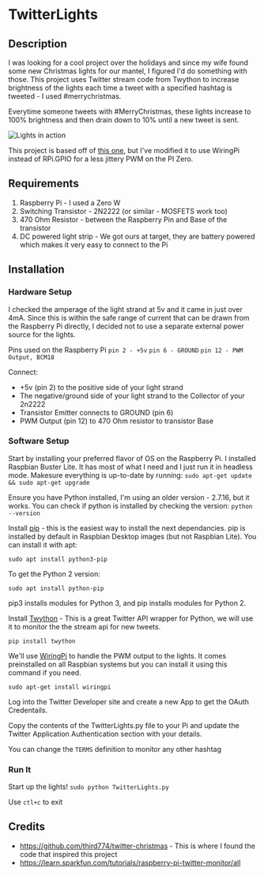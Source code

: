 #  TwitterLights

## Description

I was looking for a cool project over the holidays and since my wife found some new Christmas lights for our mantel, I figured I'd do something with those.  This project uses Twitter stream code from Twython to increase brightness of the lights each time a tweet with a specified hashtag is tweeted - I used #merrychristmas.

Everytime someone tweets with #MerryChristmas, these lights increase to 100% brightness and then drain down to 10% until a new tweet is sent.

![Lights in action](https://github.com/AdamMHardy/TwitterLights/blob/master/TwitterLightsDemo.gif?raw=true)


This project is based off of [this one](https://github.com/third774/twitter-christmas), but I've modified it to use WiringPi instead of RPi.GPIO for a less jittery PWM on the PI Zero.
## Requirements

1. Raspberry Pi - I used a Zero W
2. Switching Transistor - 2N2222 (or similar - MOSFETS work too)
3. 470 Ohm Resistor - between the Raspberry Pin and Base of the transistor
4. DC powered light strip - We got ours at target, they are battery powered which makes it very easy to connect to the Pi

## Installation

### Hardware Setup
I checked the amperage of the light strand at 5v and it came in just over 4mA.  Since this is within the safe range of current that can be drawn from the Raspberry Pi directly, I decided not to use a separate external power source for the lights.

Pins used on the Raspberry Pi
`pin 2 - +5v`
`pin 6 - GROUND`
`pin 12 - PWM Output, BCM18`

Connect:
- +5v (pin 2) to the positive side of your light strand
- The negative/ground side of your light strand to the Collector of your 2n2222
- Transistor Emitter connects to GROUND (pin 6)
- PWM Output (pin 12) to 470 Ohm resistor to transistor Base

### Software Setup
Start by installing your preferred flavor of OS on the Raspberry Pi.  I installed Raspbian Buster Lite. It has most of what I need and I just run it in headless mode.  Makesure everything is up-to-date by running: `sudo apt-get update && sudo apt-get upgrade`

Ensure you have Python installed, I'm using an older version - 2.7.16, but it works. You can check if python is installed by checking the version: `python --version`

Install [pip](https://pip.pypa.io/en/stable/reference/pip_install/) - this is the easiest way to install the next dependancies. pip is installed by default in Raspbian Desktop images (but not Raspbian Lite). You can install it with apt:

`sudo apt install python3-pip`

To get the Python 2 version:

`sudo apt install python-pip`

pip3 installs modules for Python 3, and pip installs modules for Python 2.

Install [Twython](https://twython.readthedocs.io/en/latest/) - This is a great Twitter API wrapper for Python, we will use it to monitor the the stream api for new tweets.

`pip install twython`

We'll use [WiringPi](http://wiringpi.com) to handle the PWM output to the lights. It comes preinstalled on all Raspbian systems but you can install it using this command if you need.

`sudo apt-get install wiringpi`

Log into the Twitter Developer site and create a new App to get the OAuth Credentails.

Copy the contents of the TwitterLights.py file to your Pi and update the Twitter Application Authentication section with your details.

You can change the `TERMS` definition to monitor any other hashtag

### Run It
Start up the lights!
`sudo python TwitterLights.py`

Use `ctl+c` to exit

## Credits
- https://github.com/third774/twitter-christmas - This is where I found the code that inspired this project
- https://learn.sparkfun.com/tutorials/raspberry-pi-twitter-monitor/all







